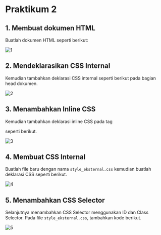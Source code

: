 # Praktikum 2

## 1. Membuat dokumen HTML
Buatlah dokumen HTML seperti berikut:

![1](/lab2foto/1.png)

## 2. Mendeklarasikan CSS Internal
Kemudian tambahkan deklarasi CSS internal seperti berikut pada bagian head dokumen.

![2](foto/2.png)

## 3. Menambahkan Inline CSS
Kemudian tambahkan deklarasi inline CSS pada tag <p> seperti berikut.

![3](foto/3.png)

## 4. Membuat CSS Internal
Buatlah file baru dengan nama `style_eksternal.css` kemudian buatlah deklarasi CSS seperti berikut.

![4](foto/4.png)

## 5. Menambahkan CSS Selector
Selanjutnya menambahkan CSS Selector menggunakan ID dan Class Selector. Pada file
`style_eksternal.css`, tambahkan kode berikut.

![5](foto/5.png)


